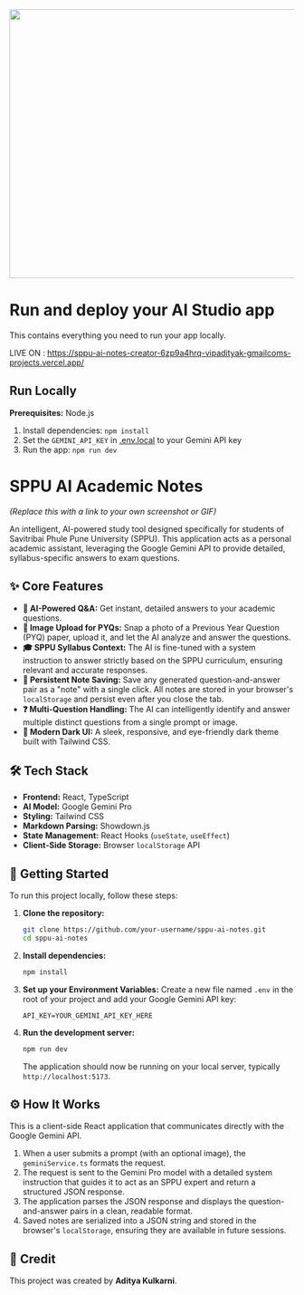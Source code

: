 <div align="center">
<img width="1200" height="475" alt="GHBanner" src="https://github.com/user-attachments/assets/0aa67016-6eaf-458a-adb2-6e31a0763ed6" />
</div>

# Run and deploy your AI Studio app

This contains everything you need to run your app locally.

LIVE ON : https://sppu-ai-notes-creator-6zp9a4hrq-vipadityak-gmailcoms-projects.vercel.app/

## Run Locally

**Prerequisites:**  Node.js


1. Install dependencies:
   `npm install`
2. Set the `GEMINI_API_KEY` in [.env.local](.env.local) to your Gemini API key
3. Run the app:
   `npm run dev`

# SPPU AI Academic Notes

 
*(Replace this with a link to your own screenshot or GIF)*

An intelligent, AI-powered study tool designed specifically for students of Savitribai Phule Pune University (SPPU). This application acts as a personal academic assistant, leveraging the Google Gemini API to provide detailed, syllabus-specific answers to exam questions.

## ✨ Core Features

-   **🤖 AI-Powered Q&A:** Get instant, detailed answers to your academic questions.
-   **📸 Image Upload for PYQs:** Snap a photo of a Previous Year Question (PYQ) paper, upload it, and let the AI analyze and answer the questions.
-   **🎓 SPPU Syllabus Context:** The AI is fine-tuned with a system instruction to answer strictly based on the SPPU curriculum, ensuring relevant and accurate responses.
-   **💾 Persistent Note Saving:** Save any generated question-and-answer pair as a "note" with a single click. All notes are stored in your browser's `localStorage` and persist even after you close the tab.
-   **❓ Multi-Question Handling:** The AI can intelligently identify and answer multiple distinct questions from a single prompt or image.
-   **🌙 Modern Dark UI:** A sleek, responsive, and eye-friendly dark theme built with Tailwind CSS.

## 🛠️ Tech Stack

-   **Frontend:** React, TypeScript
-   **AI Model:** Google Gemini Pro
-   **Styling:** Tailwind CSS
-   **Markdown Parsing:** Showdown.js
-   **State Management:** React Hooks (`useState`, `useEffect`)
-   **Client-Side Storage:** Browser `localStorage` API

## 🚀 Getting Started

To run this project locally, follow these steps:

1.  **Clone the repository:**
    ```bash
    git clone https://github.com/your-username/sppu-ai-notes.git
    cd sppu-ai-notes
    ```

2.  **Install dependencies:**
    ```bash
    npm install
    ```

3.  **Set up your Environment Variables:**
    Create a new file named `.env` in the root of your project and add your Google Gemini API key:
    ```
    API_KEY=YOUR_GEMINI_API_KEY_HERE
    ```

4.  **Run the development server:**
    ```bash
    npm run dev
    ```
    The application should now be running on your local server, typically `http://localhost:5173`.

## ⚙️ How It Works

This is a client-side React application that communicates directly with the Google Gemini API.

1.  When a user submits a prompt (with an optional image), the `geminiService.ts` formats the request.
2.  The request is sent to the Gemini Pro model with a detailed system instruction that guides it to act as an SPPU expert and return a structured JSON response.
3.  The application parses the JSON response and displays the question-and-answer pairs in a clean, readable format.
4.  Saved notes are serialized into a JSON string and stored in the browser's `localStorage`, ensuring they are available in future sessions.

## 👤 Credit

This project was created by **Aditya Kulkarni**.
